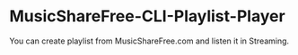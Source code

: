 MusicShareFree-CLI-Playlist-Player
==================================

You can create playlist from MusicShareFree.com and listen it in Streaming.
